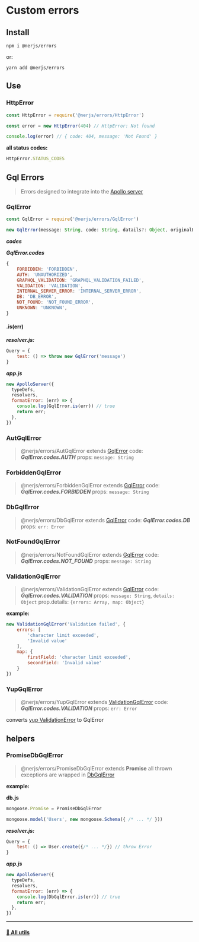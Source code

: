 # Custom errors

## Install
```
npm i @nerjs/errors
```
or:
```
yarn add @nerjs/errors
```

## Use

### HttpError 

```js
const HttpError = require('@nerjs/errors/HttpError')

const error = new HttpError(404) // HttpError: Not found

console.log(error) // { code: 404, message: 'Not Found' }
```

**all status codes:**
```js
HttpError.STATUS_CODES
```

## Gql Errors

> Errors designed to integrate into the [Apollo server](https://www.apollographql.com/docs/apollo-server/)

### GqlError 

```js
const GqlError = require('@nerjs/errors/GqlError')

new GqlError(message: String, code: String, datails?: Object, originalError?: Error)

```

***codes***

***GqlError.codes***

```js
{
    FORBIDDEN: 'FORBIDDEN',
    AUTH: 'UNAUTHORIZED',
    GRAPHQL_VALIDATION: 'GRAPHQL_VALIDATION_FAILED',
    VALIDATION: 'VALIDATION',
    INTERNAL_SERVER_ERROR: 'INTERNAL_SERVER_ERROR',
    DB: 'DB_ERROR',
    NOT_FOUND: 'NOT_FOUND_ERROR',
    UNKNOWN: 'UNKNOWN',
}
```

#### .is(err)

***resolver.js:***
```js
Query = {
    test: () => throw new GqlError('message')
}
```

***app.js***

```js
new ApolloServer({
  typeDefs,
  resolvers,
  formatError: (err) => { 
    console.log(GqlError.is(err)) // true
    return err;
  },
})
```

### AutGqlError 

> @nerjs/errors/AutGqlError 
> extends [GqlError](#gqlerror)
> code: ***GqlError.codes.AUTH***
> props: `message: String`

### ForbiddenGqlError

> @nerjs/errors/ForbiddenGqlError 
> extends [GqlError](#gqlerror)
> code: ***GqlError.codes.FORBIDDEN***
> props: `message: String`

### DbGqlError

> @nerjs/errors/DbGqlError 
> extends [GqlError](#gqlerror)
> code: ***GqlError.codes.DB***
> props: `err: Error`

### NotFoundGqlError

> @nerjs/errors/NotFoundGqlError 
> extends [GqlError](#gqlerror)
> code: ***GqlError.codes.NOT_FOUND***
> props: `message: String`

### ValidationGqlError

> @nerjs/errors/ValidationGqlError 
> extends [GqlError](#gqlerror)
> code: ***GqlError.codes.VALIDATION***
> props: `message: String`, `details: Object`
> prop.details: `{errors: Array, map: Object}`

**example:**
```js
new ValidationGqlError('Validation failed', {
    errors: [
        'character limit exceeded',
        'Invalid value'
    ],
    map: {
        firstField: 'character limit exceeded',
        secondField: 'Invalid value'
    }
})
```

### YupGqlError

> @nerjs/errors/YupGqlError 
> extends [ValidationGqlError](#validationgqlerror)
> code: ***GqlError.codes.VALIDATION***
> props: `err: Error`

converts [yup ValidationError](https://github.com/jquense/yup#validationerrorerrors-string--arraystring-value-any-path-string) to GqlError


## helpers

### PromiseDbGqlError 

> @nerjs/errors/PromiseDbGqlError 
> extends **Promise**
> all thrown exceptions are wrapped in [DbGqlError](#dbgqlerror)

**example:**

**db.js**

```js
mongoose.Promise = PromiseDbGqlError

mongoose.model('Users', new mongoose.Schema({ /* ... */ }))
```

***resolver.js:***
```js
Query = {
    test: () => User.create({/* ... */}) // throw Error
}
```

***app.js***

```js
new ApolloServer({
  typeDefs,
  resolvers,
  formatError: (err) => { 
    console.log(DbGqlError.is(err)) // true
    return err;
  },
})
```


---


#### [:link: All utils ](https://github.com/nerjs/utils#readme)